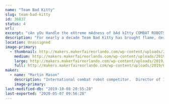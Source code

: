 ```yaml
---
name: "Team Bad Kitty"
slug: team-bad-kitty
id: 36837
status: 4
url: 
excerpt: "cAn yOu Handle the eXtreme mAdness of bAd kItty COMBAT ROBOTS!"
description: "For nearly a decade Team Bad Kitty has brought flame, destruction, annihilation, mayhem and at least nine other adjectives to INTENSE COMBAT ROBOT ACTION.  From their home base outside of Pasadena, CA, these metal creations have terrorized competitions up and down California, including appearances on ABC Battlebots and Discovery Battlebots, Youku This is Fighting Robots and CGT King of Bots.  The team also hosts some of the largest combat robot combat robot competitions on the west coast in 3 arenas including the 12lb / 15lb Decagaon of Doom, the new Hex of Hatred and finally the Happy Unicorn Fairy Forest. Come see massive machines of destruction and learn more about how they can solve the housing crisis, reverse global warming and find your missing socks."
location: Unassigned
image-primary:
  - thumbnail: http://makers.makerfaireorlando.com/wp-content/uploads/2019/08/JBA4112-150x150.jpg
    medium: http://makers.makerfaireorlando.com/wp-content/uploads/2019/08/JBA4112-300x200.jpg
    large: http://makers.makerfaireorlando.com/wp-content/uploads/2019/08/JBA4112-1024x684.jpg
    full: http://makers.makerfaireorlando.com/wp-content/uploads/2019/08/JBA4112.jpg
maker:
  - name: "Martin Mason"
    description: "International combat robot competitor.  Director of 1500 member Mountie Makerspace in Los Angeles California. "
    image-primary: 
last-modified-db: "2019-10-08 20:55:28"
last-exported: "2020-05-07 09:56:28"
---
```

